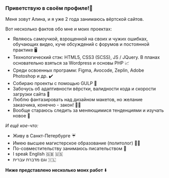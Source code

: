 ### Приветствую в своём профиле!:wave:

Меня зовут Алина, и я уже 2 года занимаюсь вёртской сайтов.

Вот несколько фактов обо мне и моих проектах: 

* Являюсь самоучкой, взрощенной на своих и чужих ошибках, обучающих видео, куче обсуждений c форумов и постоянной практике :desktop_computer:
* Технологический стэк: HTML5, CSS3 (SCSS), JS / JQuery. В планах основательно взяться за Wordpress и основы PHP :chart_with_upwards_trend:
* Среди освоенных программ: Figma, Avocode, Zeplin, Adobe Photoshop и др. :heavy_check_mark:
* Собираю проекты с помощью GULP :cup_with_straw:
* Забочусь об адаптивности вёрстки, валидности кода и скорости загрузки сайта :microscope:
* Люблю фантазировать над дизайном макетов, но желание заказчика, конечно - закон! :bowing_woman:
* Вообще стараюсь следить за меняющимися тенденциями и изучать новое :gem:

_И ещё кое-что:_

* Живу в Санкт-Петербурге :umbrella:
* Имею высшее магистерское образование (политолог) :woman_student:
* По-совместительству занимаюсь писательством :pencil:
* I speak English :gb: :us:
* וגם מדברת עברית 	:israel:



__Ниже представлено несколько моих работ__ :arrow_down:
